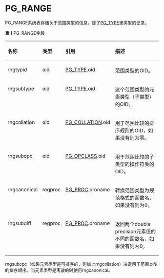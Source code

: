 # PG\_RANGE<a name="ZH-CN_TOPIC_0289900661"></a>

PG\_RANGE系统表存储关于范围类型的信息。除了[PG\_TYPE](PG_TYPE.md)里类型的记录。

**表 1**  PG\_RANGE字段

<a name="zh-cn_topic_0283136594_zh-cn_topic_0237122309_zh-cn_topic_0059778637_t14023b1924564a5e9e78b1b4522499d4"></a>
<table><thead align="left"><tr id="zh-cn_topic_0283136594_zh-cn_topic_0237122309_zh-cn_topic_0059778637_r4e6631f513f14aa896f0ea22ec21ac2e"><th class="cellrowborder" valign="top" width="18.04%" id="mcps1.2.5.1.1"><p id="zh-cn_topic_0283136594_zh-cn_topic_0237122309_zh-cn_topic_0059778637_a254b78dcb69b44928c71afba9f4888f4"><a name="zh-cn_topic_0283136594_zh-cn_topic_0237122309_zh-cn_topic_0059778637_a254b78dcb69b44928c71afba9f4888f4"></a><a name="zh-cn_topic_0283136594_zh-cn_topic_0237122309_zh-cn_topic_0059778637_a254b78dcb69b44928c71afba9f4888f4"></a>名称</p>
</th>
<th class="cellrowborder" valign="top" width="12.41%" id="mcps1.2.5.1.2"><p id="zh-cn_topic_0283136594_zh-cn_topic_0237122309_zh-cn_topic_0059778637_a67d752ce4cd94bc48af58f15a45c87a7"><a name="zh-cn_topic_0283136594_zh-cn_topic_0237122309_zh-cn_topic_0059778637_a67d752ce4cd94bc48af58f15a45c87a7"></a><a name="zh-cn_topic_0283136594_zh-cn_topic_0237122309_zh-cn_topic_0059778637_a67d752ce4cd94bc48af58f15a45c87a7"></a>类型</p>
</th>
<th class="cellrowborder" valign="top" width="28.03%" id="mcps1.2.5.1.3"><p id="zh-cn_topic_0283136594_zh-cn_topic_0237122309_zh-cn_topic_0059778637_a56b16a82706d4ae2a9178d2b8d0d3d97"><a name="zh-cn_topic_0283136594_zh-cn_topic_0237122309_zh-cn_topic_0059778637_a56b16a82706d4ae2a9178d2b8d0d3d97"></a><a name="zh-cn_topic_0283136594_zh-cn_topic_0237122309_zh-cn_topic_0059778637_a56b16a82706d4ae2a9178d2b8d0d3d97"></a>引用</p>
</th>
<th class="cellrowborder" valign="top" width="41.52%" id="mcps1.2.5.1.4"><p id="zh-cn_topic_0283136594_zh-cn_topic_0237122309_zh-cn_topic_0059778637_af33d0fe92e7e440c81fd8dd91f4b04b1"><a name="zh-cn_topic_0283136594_zh-cn_topic_0237122309_zh-cn_topic_0059778637_af33d0fe92e7e440c81fd8dd91f4b04b1"></a><a name="zh-cn_topic_0283136594_zh-cn_topic_0237122309_zh-cn_topic_0059778637_af33d0fe92e7e440c81fd8dd91f4b04b1"></a>描述</p>
</th>
</tr>
</thead>
<tbody><tr id="zh-cn_topic_0283136594_zh-cn_topic_0237122309_zh-cn_topic_0059778637_r04e67f5992524433bd9c3398107bb316"><td class="cellrowborder" valign="top" width="18.04%" headers="mcps1.2.5.1.1 "><p id="zh-cn_topic_0283136594_zh-cn_topic_0237122309_zh-cn_topic_0059778637_a0f246ea2a87246b3b977590eb6812c69"><a name="zh-cn_topic_0283136594_zh-cn_topic_0237122309_zh-cn_topic_0059778637_a0f246ea2a87246b3b977590eb6812c69"></a><a name="zh-cn_topic_0283136594_zh-cn_topic_0237122309_zh-cn_topic_0059778637_a0f246ea2a87246b3b977590eb6812c69"></a>rngtypid</p>
</td>
<td class="cellrowborder" valign="top" width="12.41%" headers="mcps1.2.5.1.2 "><p id="zh-cn_topic_0283136594_zh-cn_topic_0237122309_zh-cn_topic_0059778637_a2fabc5649f54467cb02289cd971ab36c"><a name="zh-cn_topic_0283136594_zh-cn_topic_0237122309_zh-cn_topic_0059778637_a2fabc5649f54467cb02289cd971ab36c"></a><a name="zh-cn_topic_0283136594_zh-cn_topic_0237122309_zh-cn_topic_0059778637_a2fabc5649f54467cb02289cd971ab36c"></a>oid</p>
</td>
<td class="cellrowborder" valign="top" width="28.03%" headers="mcps1.2.5.1.3 "><p id="zh-cn_topic_0283136594_zh-cn_topic_0237122309_zh-cn_topic_0059778637_a4e1243b60ae9461a930696864c4a3159"><a name="zh-cn_topic_0283136594_zh-cn_topic_0237122309_zh-cn_topic_0059778637_a4e1243b60ae9461a930696864c4a3159"></a><a name="zh-cn_topic_0283136594_zh-cn_topic_0237122309_zh-cn_topic_0059778637_a4e1243b60ae9461a930696864c4a3159"></a><a href="PG_TYPE.md">PG_TYPE</a>.oid</p>
</td>
<td class="cellrowborder" valign="top" width="41.52%" headers="mcps1.2.5.1.4 "><p id="zh-cn_topic_0283136594_zh-cn_topic_0237122309_zh-cn_topic_0059778637_a75dd51d670c84667b387df794c1fcccc"><a name="zh-cn_topic_0283136594_zh-cn_topic_0237122309_zh-cn_topic_0059778637_a75dd51d670c84667b387df794c1fcccc"></a><a name="zh-cn_topic_0283136594_zh-cn_topic_0237122309_zh-cn_topic_0059778637_a75dd51d670c84667b387df794c1fcccc"></a>范围类型的OID。</p>
</td>
</tr>
<tr id="zh-cn_topic_0283136594_zh-cn_topic_0237122309_zh-cn_topic_0059778637_r5a5b88d220004e62b53218ea6f6870ca"><td class="cellrowborder" valign="top" width="18.04%" headers="mcps1.2.5.1.1 "><p id="zh-cn_topic_0283136594_zh-cn_topic_0237122309_zh-cn_topic_0059778637_a8370ca9489e64506a99236819b881c04"><a name="zh-cn_topic_0283136594_zh-cn_topic_0237122309_zh-cn_topic_0059778637_a8370ca9489e64506a99236819b881c04"></a><a name="zh-cn_topic_0283136594_zh-cn_topic_0237122309_zh-cn_topic_0059778637_a8370ca9489e64506a99236819b881c04"></a>rngsubtype</p>
</td>
<td class="cellrowborder" valign="top" width="12.41%" headers="mcps1.2.5.1.2 "><p id="zh-cn_topic_0283136594_zh-cn_topic_0237122309_zh-cn_topic_0059778637_a17cb463a1a0042c38313ad6d1353ba91"><a name="zh-cn_topic_0283136594_zh-cn_topic_0237122309_zh-cn_topic_0059778637_a17cb463a1a0042c38313ad6d1353ba91"></a><a name="zh-cn_topic_0283136594_zh-cn_topic_0237122309_zh-cn_topic_0059778637_a17cb463a1a0042c38313ad6d1353ba91"></a>oid</p>
</td>
<td class="cellrowborder" valign="top" width="28.03%" headers="mcps1.2.5.1.3 "><p id="zh-cn_topic_0283136594_zh-cn_topic_0237122309_zh-cn_topic_0059778637_a2e3d95811cb64efe97e37beb3ae5aabb"><a name="zh-cn_topic_0283136594_zh-cn_topic_0237122309_zh-cn_topic_0059778637_a2e3d95811cb64efe97e37beb3ae5aabb"></a><a name="zh-cn_topic_0283136594_zh-cn_topic_0237122309_zh-cn_topic_0059778637_a2e3d95811cb64efe97e37beb3ae5aabb"></a><a href="PG_TYPE.md">PG_TYPE</a>.oid</p>
</td>
<td class="cellrowborder" valign="top" width="41.52%" headers="mcps1.2.5.1.4 "><p id="zh-cn_topic_0283136594_zh-cn_topic_0237122309_zh-cn_topic_0059778637_a1ba9cb40ad624c5a9be2fd0ae62487a9"><a name="zh-cn_topic_0283136594_zh-cn_topic_0237122309_zh-cn_topic_0059778637_a1ba9cb40ad624c5a9be2fd0ae62487a9"></a><a name="zh-cn_topic_0283136594_zh-cn_topic_0237122309_zh-cn_topic_0059778637_a1ba9cb40ad624c5a9be2fd0ae62487a9"></a>这个范围类型的元素类型（子类型）的OID。</p>
</td>
</tr>
<tr id="zh-cn_topic_0283136594_zh-cn_topic_0237122309_zh-cn_topic_0059778637_r5e4d542d6f7c46ecb6bfa0ace6895323"><td class="cellrowborder" valign="top" width="18.04%" headers="mcps1.2.5.1.1 "><p id="zh-cn_topic_0283136594_zh-cn_topic_0237122309_zh-cn_topic_0059778637_aa812b3f1a62f446bbf272da817e1223a"><a name="zh-cn_topic_0283136594_zh-cn_topic_0237122309_zh-cn_topic_0059778637_aa812b3f1a62f446bbf272da817e1223a"></a><a name="zh-cn_topic_0283136594_zh-cn_topic_0237122309_zh-cn_topic_0059778637_aa812b3f1a62f446bbf272da817e1223a"></a>rngcollation</p>
</td>
<td class="cellrowborder" valign="top" width="12.41%" headers="mcps1.2.5.1.2 "><p id="zh-cn_topic_0283136594_zh-cn_topic_0237122309_zh-cn_topic_0059778637_a3c3d1d1cedab439eb710b1b8e8964312"><a name="zh-cn_topic_0283136594_zh-cn_topic_0237122309_zh-cn_topic_0059778637_a3c3d1d1cedab439eb710b1b8e8964312"></a><a name="zh-cn_topic_0283136594_zh-cn_topic_0237122309_zh-cn_topic_0059778637_a3c3d1d1cedab439eb710b1b8e8964312"></a>oid</p>
</td>
<td class="cellrowborder" valign="top" width="28.03%" headers="mcps1.2.5.1.3 "><p id="zh-cn_topic_0283136594_zh-cn_topic_0237122309_zh-cn_topic_0059778637_a59a637af38d1492a98c0722946e1f7db"><a name="zh-cn_topic_0283136594_zh-cn_topic_0237122309_zh-cn_topic_0059778637_a59a637af38d1492a98c0722946e1f7db"></a><a name="zh-cn_topic_0283136594_zh-cn_topic_0237122309_zh-cn_topic_0059778637_a59a637af38d1492a98c0722946e1f7db"></a><a href="PG_COLLATION.md">PG_COLLATION</a>.oid</p>
</td>
<td class="cellrowborder" valign="top" width="41.52%" headers="mcps1.2.5.1.4 "><p id="zh-cn_topic_0283136594_zh-cn_topic_0237122309_zh-cn_topic_0059778637_a6a04fe0e13d04eb1aec77ed0d2891278"><a name="zh-cn_topic_0283136594_zh-cn_topic_0237122309_zh-cn_topic_0059778637_a6a04fe0e13d04eb1aec77ed0d2891278"></a><a name="zh-cn_topic_0283136594_zh-cn_topic_0237122309_zh-cn_topic_0059778637_a6a04fe0e13d04eb1aec77ed0d2891278"></a>用于范围比较的排序规则的OID，如果没有则为零。</p>
</td>
</tr>
<tr id="zh-cn_topic_0283136594_zh-cn_topic_0237122309_zh-cn_topic_0059778637_r52e5c9c931084a52937cc948e60b5a2c"><td class="cellrowborder" valign="top" width="18.04%" headers="mcps1.2.5.1.1 "><p id="zh-cn_topic_0283136594_zh-cn_topic_0237122309_zh-cn_topic_0059778637_aa4fd917d0e9244af82200067215dd815"><a name="zh-cn_topic_0283136594_zh-cn_topic_0237122309_zh-cn_topic_0059778637_aa4fd917d0e9244af82200067215dd815"></a><a name="zh-cn_topic_0283136594_zh-cn_topic_0237122309_zh-cn_topic_0059778637_aa4fd917d0e9244af82200067215dd815"></a>rngsubopc</p>
</td>
<td class="cellrowborder" valign="top" width="12.41%" headers="mcps1.2.5.1.2 "><p id="zh-cn_topic_0283136594_zh-cn_topic_0237122309_zh-cn_topic_0059778637_ad51c0ffc032647e7916d9e6a0c79b5ce"><a name="zh-cn_topic_0283136594_zh-cn_topic_0237122309_zh-cn_topic_0059778637_ad51c0ffc032647e7916d9e6a0c79b5ce"></a><a name="zh-cn_topic_0283136594_zh-cn_topic_0237122309_zh-cn_topic_0059778637_ad51c0ffc032647e7916d9e6a0c79b5ce"></a>oid</p>
</td>
<td class="cellrowborder" valign="top" width="28.03%" headers="mcps1.2.5.1.3 "><p id="zh-cn_topic_0283136594_zh-cn_topic_0237122309_zh-cn_topic_0059778637_abf793fbd6e5e40099df1cd5401eae8d5"><a name="zh-cn_topic_0283136594_zh-cn_topic_0237122309_zh-cn_topic_0059778637_abf793fbd6e5e40099df1cd5401eae8d5"></a><a name="zh-cn_topic_0283136594_zh-cn_topic_0237122309_zh-cn_topic_0059778637_abf793fbd6e5e40099df1cd5401eae8d5"></a><a href="PG_OPCLASS.md">PG_OPCLASS</a>.oid</p>
</td>
<td class="cellrowborder" valign="top" width="41.52%" headers="mcps1.2.5.1.4 "><p id="zh-cn_topic_0283136594_zh-cn_topic_0237122309_zh-cn_topic_0059778637_af4bc02a0ee3c4ab284fd5b4bbec40b21"><a name="zh-cn_topic_0283136594_zh-cn_topic_0237122309_zh-cn_topic_0059778637_af4bc02a0ee3c4ab284fd5b4bbec40b21"></a><a name="zh-cn_topic_0283136594_zh-cn_topic_0237122309_zh-cn_topic_0059778637_af4bc02a0ee3c4ab284fd5b4bbec40b21"></a>用于范围比较的子类型的操作符类的OID。</p>
</td>
</tr>
<tr id="zh-cn_topic_0283136594_zh-cn_topic_0237122309_zh-cn_topic_0059778637_r8e0e8e4b91b340b0a65912a3c555d2ec"><td class="cellrowborder" valign="top" width="18.04%" headers="mcps1.2.5.1.1 "><p id="zh-cn_topic_0283136594_zh-cn_topic_0237122309_zh-cn_topic_0059778637_aaafb3968ebd3402ea229c0a94a3a905f"><a name="zh-cn_topic_0283136594_zh-cn_topic_0237122309_zh-cn_topic_0059778637_aaafb3968ebd3402ea229c0a94a3a905f"></a><a name="zh-cn_topic_0283136594_zh-cn_topic_0237122309_zh-cn_topic_0059778637_aaafb3968ebd3402ea229c0a94a3a905f"></a>rngcanonical</p>
</td>
<td class="cellrowborder" valign="top" width="12.41%" headers="mcps1.2.5.1.2 "><p id="zh-cn_topic_0283136594_zh-cn_topic_0237122309_zh-cn_topic_0059778637_a4f0b5df8532b430a88ec5c86f8c082f2"><a name="zh-cn_topic_0283136594_zh-cn_topic_0237122309_zh-cn_topic_0059778637_a4f0b5df8532b430a88ec5c86f8c082f2"></a><a name="zh-cn_topic_0283136594_zh-cn_topic_0237122309_zh-cn_topic_0059778637_a4f0b5df8532b430a88ec5c86f8c082f2"></a>regproc</p>
</td>
<td class="cellrowborder" valign="top" width="28.03%" headers="mcps1.2.5.1.3 "><p id="zh-cn_topic_0283136594_zh-cn_topic_0237122309_zh-cn_topic_0059778637_af5286da9f4364411a0e5c7ad74fe214a"><a name="zh-cn_topic_0283136594_zh-cn_topic_0237122309_zh-cn_topic_0059778637_af5286da9f4364411a0e5c7ad74fe214a"></a><a name="zh-cn_topic_0283136594_zh-cn_topic_0237122309_zh-cn_topic_0059778637_af5286da9f4364411a0e5c7ad74fe214a"></a><a href="PG_PROC.md">PG_PROC</a>.proname</p>
</td>
<td class="cellrowborder" valign="top" width="41.52%" headers="mcps1.2.5.1.4 "><p id="zh-cn_topic_0283136594_zh-cn_topic_0237122309_zh-cn_topic_0059778637_a698a34f5924e432994e63a62ff1bcc5a"><a name="zh-cn_topic_0283136594_zh-cn_topic_0237122309_zh-cn_topic_0059778637_a698a34f5924e432994e63a62ff1bcc5a"></a><a name="zh-cn_topic_0283136594_zh-cn_topic_0237122309_zh-cn_topic_0059778637_a698a34f5924e432994e63a62ff1bcc5a"></a>转换范围类型为规范格式的函数名，如果没有则为0。</p>
</td>
</tr>
<tr id="zh-cn_topic_0283136594_zh-cn_topic_0237122309_zh-cn_topic_0059778637_r00a3a77902524ddda1900d023a993ddb"><td class="cellrowborder" valign="top" width="18.04%" headers="mcps1.2.5.1.1 "><p id="zh-cn_topic_0283136594_zh-cn_topic_0237122309_zh-cn_topic_0059778637_acea22bc4471e47debf4c55dadf56f593"><a name="zh-cn_topic_0283136594_zh-cn_topic_0237122309_zh-cn_topic_0059778637_acea22bc4471e47debf4c55dadf56f593"></a><a name="zh-cn_topic_0283136594_zh-cn_topic_0237122309_zh-cn_topic_0059778637_acea22bc4471e47debf4c55dadf56f593"></a>rngsubdiff</p>
</td>
<td class="cellrowborder" valign="top" width="12.41%" headers="mcps1.2.5.1.2 "><p id="zh-cn_topic_0283136594_zh-cn_topic_0237122309_zh-cn_topic_0059778637_ab71b2475edd24293aa5d5e940d108dff"><a name="zh-cn_topic_0283136594_zh-cn_topic_0237122309_zh-cn_topic_0059778637_ab71b2475edd24293aa5d5e940d108dff"></a><a name="zh-cn_topic_0283136594_zh-cn_topic_0237122309_zh-cn_topic_0059778637_ab71b2475edd24293aa5d5e940d108dff"></a>regproc</p>
</td>
<td class="cellrowborder" valign="top" width="28.03%" headers="mcps1.2.5.1.3 "><p id="zh-cn_topic_0283136594_zh-cn_topic_0237122309_zh-cn_topic_0059778637_a8631df77cd8a4700b43e8e8ec4ee22ac"><a name="zh-cn_topic_0283136594_zh-cn_topic_0237122309_zh-cn_topic_0059778637_a8631df77cd8a4700b43e8e8ec4ee22ac"></a><a name="zh-cn_topic_0283136594_zh-cn_topic_0237122309_zh-cn_topic_0059778637_a8631df77cd8a4700b43e8e8ec4ee22ac"></a><a href="PG_PROC.md">PG_PROC</a>.proname</p>
</td>
<td class="cellrowborder" valign="top" width="41.52%" headers="mcps1.2.5.1.4 "><p id="zh-cn_topic_0283136594_zh-cn_topic_0237122309_zh-cn_topic_0059778637_a10743efad47a45f59872da68e56cf723"><a name="zh-cn_topic_0283136594_zh-cn_topic_0237122309_zh-cn_topic_0059778637_a10743efad47a45f59872da68e56cf723"></a><a name="zh-cn_topic_0283136594_zh-cn_topic_0237122309_zh-cn_topic_0059778637_a10743efad47a45f59872da68e56cf723"></a>返回两个double precision元素值的不同的函数名，如果没有则为0。</p>
</td>
</tr>
</tbody>
</table>

rngsubopc（如果元素类型是可排序的，则加上rngcollation）决定用于范围类型的排序顺序。当元素类型是离散的时使用rngcanonical。
